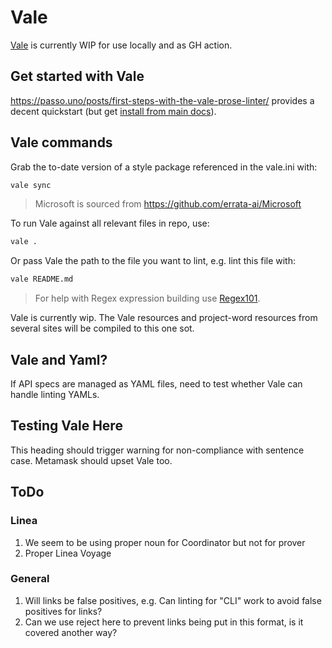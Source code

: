 # Vale

[Vale](https://vale.sh/docs/) is currently WIP for use locally and as GH action. 

## Get started with Vale

https://passo.uno/posts/first-steps-with-the-vale-prose-linter/ provides a decent quickstart (but 
get [install from main docs](https://vale.sh/docs/vale-cli/installation/)).


## Vale commands

Grab the to-date version of a style package referenced in the vale.ini with:

```bash
vale sync
```

> Microsoft is sourced from https://github.com/errata-ai/Microsoft

To run Vale against all relevant files in repo, use:

```bash
vale .
```

Or pass Vale the path to the file you want to lint, e.g. lint this file with:

```bash
vale README.md
```

> For help with Regex expression building use [Regex101](https://regex101.com).

Vale is currently wip. The Vale resources and project-word resources from several sites will
be compiled to this one sot.

## Vale and Yaml?

If API specs are managed as YAML files, need to test whether Vale can handle linting YAMLs.

## Testing Vale Here

This heading should trigger warning for non-compliance with sentence case. Metamask should upset 
Vale too.

## ToDo

### Linea

1. We seem to be using proper noun for Coordinator but not for prover
2. Proper Linea Voyage

### General
1. Will links be false positives, e.g. Can linting for "CLI" work to avoid false positives for links?
2. Can we use reject here to prevent links being put in this format, is it covered another way?


